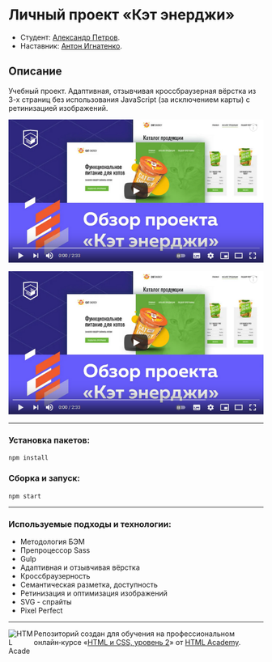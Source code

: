 # Личный проект «Кэт энерджи»

* Студент: [Александр Петров](https://up.htmlacademy.ru/adaptive/18/user/345769).
* Наставник: [Антон Игнатенко](https://htmlacademy.ru/profile/id987931).

## Описание

Учебный проект. Адаптивная, отзывчивая кроссбраузерная вёрстка из 3-х страниц без использования JavaScript (за исключением карты) с ретинизацией изображений.

[![Обзор проекта «Кэт энерджи» - YouTube](./preview.png)](https://www.youtube.com/watch?v=1Jr2JZSRj84 "Обзор проекта «Кэт энерджи» - YouTube")

[<img width="769" alt="Preview" src="./preview.png">](https://www.youtube.com/watch?v=1Jr2JZSRj84 "Обзор проекта «Кэт энерджи» - YouTube")

---

### Установка пакетов:

```
npm install
```
### Сборка и запуск:

```
npm start
```

---

### Используемые подходы и технологии:

* Методология БЭМ
* Препроцессор Sass
* Gulp
* Адаптивная и отзывчивая вёрстка
* Кроссбраузерность
* Семантическая разметка, доступность
* Ретинизация и оптимизация изображений
* SVG - спрайты
* Pixel Perfect

---

<a href="https://htmlacademy.ru/intensive/adaptive"><img align="left" width="50" height="50" alt="HTML Academy" src="https://up.htmlacademy.ru/static/img/intensive/adaptive/logo-for-github-2.png"></a>

Репозиторий создан для обучения на профессиональном онлайн‑курсе «[HTML и CSS, уровень 2](https://htmlacademy.ru/intensive/adaptive)» от [HTML Academy](https://htmlacademy.ru).
